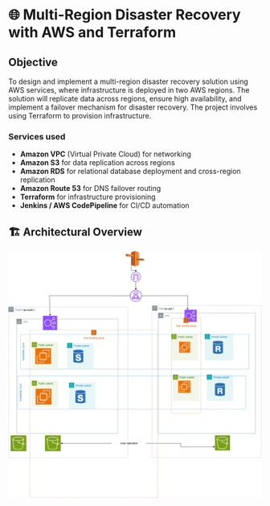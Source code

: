 # 🌐 Multi-Region Disaster Recovery with AWS and Terraform
## Objective
To design and implement a multi-region disaster recovery solution using AWS services, where infrastructure is deployed in two AWS regions. The solution will replicate data across regions, ensure high availability, and implement a failover mechanism for disaster recovery. The project involves using Terraform to provision infrastructure.

### Services used
- **Amazon VPC** (Virtual Private Cloud) for networking
- **Amazon S3** for data replication across regions
- **Amazon RDS** for relational database deployment and cross-region replication
- **Amazon Route 53** for DNS failover routing
- **Terraform** for infrastructure provisioning
- **Jenkins / AWS CodePipeline** for CI/CD automation

## 🏗️ Architectural Overview
![Disaster Recovery](images/disaster_recovery.png)
